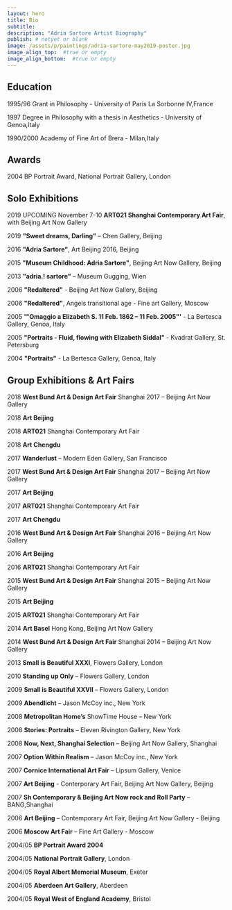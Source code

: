 ```yaml
---
layout: hero
title: Bio
subtitle:
description: "Adria Sartore Artist Biography"
publish: # notyet or blank
image: /assets/p/paintings/adria-sartore-may2019-poster.jpg
image_align_top:  #true or empty
image_align_bottom:  #true or empty
---
```


## Education


1995/96 Grant in Philosophy - University of Paris La Sorbonne IV,France

1997 Degree in Philosophy with a thesis in Aesthetics - University of Genoa,Italy

1990/2000 Academy of Fine Art of Brera - Milan,Italy



## Awards

2004 BP Portrait Award, National Portrait Gallery, London


## Solo Exhibitions

2019 UPCOMING November 7-10 **ART021 Shanghai Contemporary Art Fair**, with Beijing Art Now Gallery

2019 **"Sweet dreams, Darling"** – Chen Gallery, Beijing

2016 **"Adria Sartore"**, Art Beijing 2016, Beijing

2015 **"Museum Childhood: Adria Sartore"**, Beijing Art Now Gallery, Beijing

2013 **"adria.! sartore"** – Museum Gugging, Wien

2006 **"Redaltered"** - Beijing Art Now Gallery, Beijing

2006 **"Redaltered"**, Angels transitional age - Fine art Gallery, Moscow

2005 **'"Omaggio a Elizabeth S. 11 Feb. 1862 – 11 Feb. 2005"'** - La Bertesca Gallery, Genoa, Italy

2005 **"Portraits - Fluid, flowing with Elizabeth Siddal"** - Kvadrat Gallery, St. Petersburg

2004 **"Portraits"** -  La Bertesca Gallery, Genoa, Italy



## Group Exhibitions & Art Fairs

2018 **West Bund Art & Design Art Fair** Shanghai 2017 – Beijing Art Now Gallery

2018 **Art Beijing**

2018 **ART021** Shanghai Contemporary Art Fair

2018 **Art Chengdu**

2017 **Wanderlust** – Modern Eden Gallery, San Francisco

2017 **West Bund Art & Design Art Fair** Shanghai 2017 – Beijing Art Now Gallery

2017 **Art Beijing**

2017 **ART021** Shanghai Contemporary Art Fair

2017 **Art Chengdu**

2016 **West Bund Art & Design Art Fair** Shanghai 2016 – Beijing Art Now Gallery

2016 **Art Beijing**

2016 **ART021** Shanghai Contemporary Art Fair

2015 **West Bund Art & Design Art Fair** Shanghai 2015 – Beijing Art Now Gallery

2015 **Art Beijing**

2015 **ART021** Shanghai Contemporary Art Fair

2014 **Art Basel** Hong Kong, Beijing Art Now Gallery

2014 **West Bund Art & Design Art Fair** Shanghai 2014 – Beijing Art Now Gallery

2013 **Small is Beautiful XXXI**, Flowers Gallery, London

2010 **Standing up Only** – Flowers Gallery, London

2009 **Small is Beautiful XXVII** – Flowers Gallery, London

2009 **Abendlicht** – Jason McCoy inc., New York

2008 **Metropolitan Home’s** ShowTime House – New York

2008 **Stories: Portraits** – Eleven Rivington Gallery, New York

2008 **Now, Next, Shanghai Selection** – Beijing Art Now Gallery, Shanghai

2007 **Option Within Realism** – Jason McCoy inc., New York

2007 **Cornice International Art Fair** – Lipsum Gallery, Venice

2007 **Art Beijing** - Conterporary Art Fair, Beijing Art Now Gallery, Beijing

2007 **Sh Contemporary & Beijing Art Now rock and Roll Party** – BANG,Shanghai

2006 **Art Beijing** – Contemporary Art Fair, Beijing Art Now Gallery - Beijing

2006 **Moscow Art Fair** – Fine Art Gallery - Moscow

2004/05 **BP Portrait Award 2004**

2004/05 **National Portrait Gallery**, London

2004/05 **Royal Albert Memorial Museum**, Exeter

2004/05 **Aberdeen Art Gallery**, Aberdeen

2004/05 **Royal West of England Academy**, Bristol
